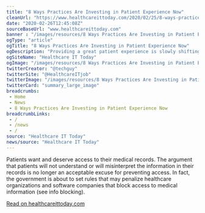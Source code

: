 ```yaml
--- 
title: "8 Ways Practices Are Investing in Patient Experience Now"
cleanUrl: "https://www.healthcareittoday.com/2020/02/25/8-ways-practices-are-investing-in-patient-experience-now/"
date: "2020-02-26T12:45:08Z"
sourceBaseUrl: "www.healthcareittoday.com"
banner : "/images/resources/8 Ways Practices Are Investing in Patient Experience Now.jpg"
ogType: "article"
ogTitle: "8 Ways Practices Are Investing in Patient Experience Now"
ogDescription: "Providing a great patient experience is slowly shifting from a differentiator to a survival tactic. In a world where reimbursements are tied to patient experience and where online ratings can impac"
ogSiteName: "Healthcare IT Today"
ogImage: "/images/resources/8 Ways Practices Are Investing in Patient Experience Now.jpg"
twitterCreator: "@techguy"
twitterSite: "@HealthcareITjob"
twitterImage: "/images/resources/8 Ways Practices Are Investing in Patient Experience Now.jpg"
twitterCard: "summary_large_image"
breadcrumbs:
 - Home
 - News
 - 8 Ways Practices Are Investing in Patient Experience Now
breadcrumbLinks:
 - / 
 - /news
 - / 
source: "Healthcare IT Today"
news/source: "Healthcare IT Today"
---
```

Patients want and deserve access to their medical records. The argument that patients will not understand or will misinterpret the information in their records is no longer an acceptable excuse for preventing access. In fact, the government is about to set rules that may penalize healthcare organizations and software companies that block access to medical information (see info blocking).  
  
[Read on healthcareittoday.com](https://www.healthcareittoday.com/2020/02/25/8-ways-practices-are-investing-in-patient-experience-now/)
